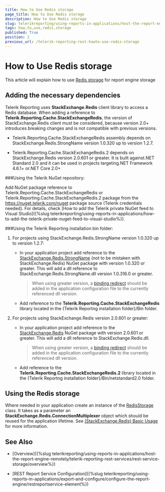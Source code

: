 ```yaml
---
title: How to Use Redis storage
page_title: How to Use Redis storage 
description: How to Use Redis storage
slug: telerikreporting/using-reports-in-applications/host-the-report-engine-remotely/telerik-reporting-rest-services/rest-service-storage/how-to-use-redis-storage
tags: how,to,use,redis,storage
published: True
position: 2
previous_url: /telerik-reporting-rest-howto-use-redis-storage
---
```


# How to Use Redis storage

This article will explain how to use [Redis storage](http://redis.io/) for report engine storage 

## Adding the necessary dependencies

Telerik Reporting uses __StackExchange.Redis__ client library to access a Redis database. When adding a reference to __Telerik.Reporting.Cache.StackExchangeRedis__, the version of StackExchange.Redis client must be considered, because version 2.0+ introduces breaking changes and is not compatible with previous versions. 

* Telerik.Reporting.Cache.StackExchangeRedis assembly depends on StackExchange.Redis.StrongName version 1.0.320 up to version 1.2.7. 

* Telerik.Reporting.Cache.StackExchangeRedis.2 depends on StackExchange.Redis version 2.0.601 or greater. It is built against.NET Standard 2.0 and it can be used in projects targeting.NET Framework 4.6.1+ or.NET Core 2.0+ 

###Using the Telerik NuGet repository:

Add NuGet package reference to Telerik.Reporting.Cache.StackExchangeRedis or Telerik.Reporting.Cache.StackExchangeRedis.2 package from the https://nuget.telerik.com/nuget package source (Telerik credentials needed). For details, check [How to add the Telerik private NuGet feed to Visual Studio]({%slug telerikreporting/using-reports-in-applications/how-to-add-the-telerik-private-nuget-feed-to-visual-studio%}). 

###Using the Telerik Reporting installation bin folder:

1. For projects using StackExchange.Redis.StrongName version 1.0.320 up to version 1.2.7: 

	+ In your application project add reference to the [StackExchange.Redis.StrongName](https://www.nuget.org/packages/StackExchange.Redis.StrongName) (not to be mistaken with StackExchange.Redis) NuGet package with version 1.0.320 or greater. This will add a dll reference to StackExchange.Redis.StrongName.dll version 1.0.316.0 or greater. 

		>When using greater version, a [binding redirect](https://msdn.microsoft.com/en-us/library/eftw1fys(v=vs.110).aspx) should be added in the application configuration file to the currently referenced dll version. 

	+ Add reference to the __Telerik.Reporting.Cache.StackExchangeRedis__ library located in the {Telerik Reportng installation folder}/Bin folder. 

1. For projects using StackExchange.Redis version 2.0.601 or greater: 

	+ In your application project add reference to the [StackExchange.Redis](https://www.nuget.org/packages/StackExchange.Redis) NuGet package with version 2.0.601 or greater. This will add a dll reference to StackExchange.Redis.dll. 

		>When using greater version, a [binding redirect](https://msdn.microsoft.com/en-us/library/eftw1fys(v=vs.110).aspx) should be added in the application configuration file to the currently referenced dll version. 

   + Add reference to the __Telerik.Reporting.Cache.StackExchangeRedis.2__ library located in the {Telerik Reportng installation folder}/Bin/netstandard2.0 folder. 

## Using the Redis storage

Where needed in your application create an instance of the [RedisStorage](/reporting/api/Telerik.Reporting.Cache.StackExchangeRedis.RedisStorage) class. It takes as a parameter an __StackExchange.Redis.ConnectionMultiplexer__ object which should be reused for the application lifetime. See [(StackExchange.Redis) Basic Usage](https://github.com/StackExchange/StackExchange.Redis/blob/master/docs/Basics.md) for more information. 

## See Also

* [Overview]({%slug telerikreporting/using-reports-in-applications/host-the-report-engine-remotely/telerik-reporting-rest-services/rest-service-storage/overview%})

* [REST Report Service Configuration]({%slug telerikreporting/using-reports-in-applications/export-and-configure/configure-the-report-engine/restreportservice-element%})
